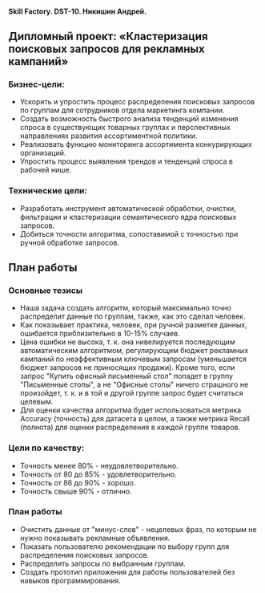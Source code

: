 #### Skill Factory. DST-10. Никишин Андрей.

## Дипломный проект: «Кластеризация поисковых запросов для рекламных кампаний»
### Бизнес-цели:
- Ускорить и упростить процесс распределения поисковых запросов по группам для сотрудников отдела маркетинга компании.
- Создать возможность быстрого анализа тенденций изменения спроса в существующих товарных группах и перспективных направлениях развития ассортиментной политики.
- Реализовать функцию мониторинга ассортимента конкурирующих организаций.
- Упростить процесс выявления трендов и тенденций спроса в рабочей нише.

### Технические цели:
- Разработать инструмент автоматической обработки, очистки, фильтрации и кластеризации семантического ядра поисковых запросов.
- Добиться точности алгоритма, сопоставимой с точностью при ручной обработке запросов.

## План работы
### Основные тезисы
- Наша задача создать алгоритм, который максимально точно распределит данные по группам, также, как это сделал человек.
- Как показывает практика, человек, при ручной разметке данных, ошибается приблизительно в 10-15% случаев.
- Цена ошибки не высока, т. к. она нивелируется последующим автоматическим алгоритмом, регулирующим бюджет рекламных кампаний по неэффективным ключевым запросам (уменьшается бюджет запросов не приносящих продажи). Кроме того, если запрос "Купить офисный письменный стол" попадет в группу "Письменные столы", а не "Офисные столы" ничего страшного не произойдет, т. к. и в той и другой группе запрос будет считаться целевым.
- Для оценки качества алгоритма будет использоваться метрика Accuracy (точность) для датасета в целом, а также метрика Recall (полнота) для оценки распределения в каждой группе товаров.

### Цели по качеству:
- Точность менее 80% - неудовлетворительно.
- Точность от 80 до 85% - удовлетворительно.
- Точность от 86 до 90% - хорошо.
- Точность свыше 90% - отлично.

### План работы
- Очистить данные от "минус-слов" - нецелевых фраз, по которым не нужно показывать рекламные объявления.
- Показать пользователю рекомендации по выбору групп для распределения поисковых запросов.
- Распределить запросы по выбранным группам.
- Создать прототип приложения для работы пользователей без навыков программирования.